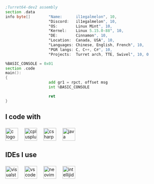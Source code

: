 ```asm
;Turret64-dev2 assembly
section .data
info byte[]        "Name:      il1egalmelon", 10,
                   "Discord:   il1egalmelon", 10,
                   "OS:        Linux Mint", 10,
                   "Kernel:    Linux 5.15.0-88", 10,
                   "DE:        Cinnamon", 10,
                   "Location:  Canada, USA", 10,
                   "Languages: Chinese, English, French", 10,
                   "PGR langs: C, C++, C#", 10,
                   "Projects:  Turret arch, TTE, Swivel", 10, 0

%BASIC_CONSOLE = 0x01
section .code
main():
{
                   add gr1 = rpct, offset msg
                   int %BASIC_CONSOLE

                   ret
}
```
###

<h2 align="left">I code with</h2>

###

<div align="left">
  <img src="https://cdn.jsdelivr.net/gh/devicons/devicon/icons/c/c-original.svg" height="40" alt="c logo"  />
  <img width="12" />
  <img src="https://cdn.jsdelivr.net/gh/devicons/devicon/icons/cplusplus/cplusplus-original.svg" height="40" alt="cplusplus logo"  />
  <img width="12" />
  <img src="https://cdn.jsdelivr.net/gh/devicons/devicon/icons/csharp/csharp-original.svg" height="40" alt="csharp logo"  />
  <img width="12" />
  <img src="https://cdn.jsdelivr.net/gh/devicons/devicon/icons/java/java-original.svg" height="40" alt="java logo"  />
</div>

###

<h2 align="left">IDEs I use</h2>

###

<div align="left">
  <img src="https://cdn.jsdelivr.net/gh/devicons/devicon/icons/visualstudio/visualstudio-plain.svg" height="40" alt="visualstudio logo"  />
  <img width="12" />
  <img src="https://cdn.jsdelivr.net/gh/devicons/devicon/icons/vscode/vscode-original.svg" height="40" alt="vscode logo"  />
  <img width="12" />
  <img src="https://skillicons.dev/icons?i=neovim" height="40" alt="neovim logo"  />
  <img width="12" />
  <img src="https://skillicons.dev/icons?i=idea" height="40" alt="intellijidea logo"  />
</div>

###

